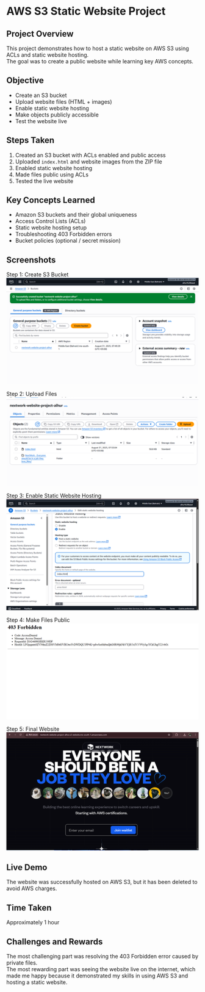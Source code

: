 # AWS S3 Static Website Project

## Project Overview
This project demonstrates how to host a static website on AWS S3 using ACLs and static website hosting.  
The goal was to create a public website while learning key AWS concepts.

## Objective
- Create an S3 bucket
- Upload website files (HTML + images)
- Enable static website hosting
- Make objects publicly accessible
- Test the website live

## Steps Taken
1. Created an S3 bucket with ACLs enabled and public access
2. Uploaded `index.html` and website images from the ZIP file
3. Enabled static website hosting
4. Made files public using ACLs
5. Tested the live website

## Key Concepts Learned
- Amazon S3 buckets and their global uniqueness
- Access Control Lists (ACLs)
- Static website hosting setup
- Troubleshooting 403 Forbidden errors
- Bucket policies (optional / secret mission)

## Screenshots
Step 1: Create S3 Bucket  
![Step 1](docs/Step1_CreateBucket.png)

Step 2: Upload Files  
![Step 2](docs/Step2_UploadFiles.png)

Step 3: Enable Static Website Hosting  
![Step 3](docs/Step3_EnableHosting.png)

Step 4: Make Files Public  
![Step 4](docs/Step4_MakePublic.png)

Step 5: Final Website  
![Step 5](docs/Step5_FinalWebsite.png)

## Live Demo
The website was successfully hosted on AWS S3, but it has been deleted to avoid AWS charges.

## Time Taken
Approximately 1 hour

## Challenges and Rewards
The most challenging part was resolving the 403 Forbidden error caused by private files.  
The most rewarding part was seeing the website live on the internet, which made me happy because it demonstrated my skills in using AWS S3 and hosting a static website.
